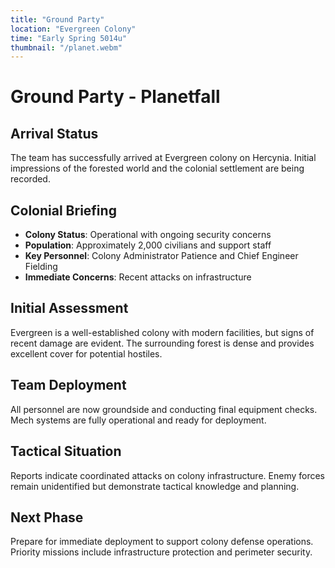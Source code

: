 ```yaml
---
title: "Ground Party"
location: "Evergreen Colony"
time: "Early Spring 5014u"
thumbnail: "/planet.webm"
---
```


# Ground Party - Planetfall

## Arrival Status
The team has successfully arrived at Evergreen colony on Hercynia. Initial impressions of the forested world and the colonial settlement are being recorded.

## Colonial Briefing
- **Colony Status**: Operational with ongoing security concerns
- **Population**: Approximately 2,000 civilians and support staff
- **Key Personnel**: Colony Administrator Patience and Chief Engineer Fielding
- **Immediate Concerns**: Recent attacks on infrastructure

## Initial Assessment
Evergreen is a well-established colony with modern facilities, but signs of recent damage are evident. The surrounding forest is dense and provides excellent cover for potential hostiles.

## Team Deployment
All personnel are now groundside and conducting final equipment checks. Mech systems are fully operational and ready for deployment.

## Tactical Situation
Reports indicate coordinated attacks on colony infrastructure. Enemy forces remain unidentified but demonstrate tactical knowledge and planning.

## Next Phase
Prepare for immediate deployment to support colony defense operations. Priority missions include infrastructure protection and perimeter security. 